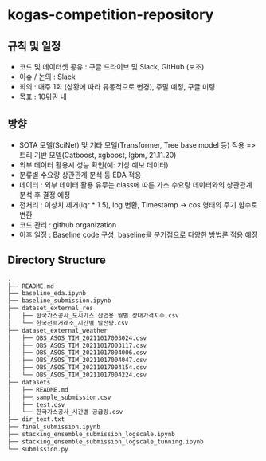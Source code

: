 # kogas-competition-repository
## 규칙 및 일정
- 코드 및 데이터셋 공유 :  구글 드라이브 및 Slack, GitHub (보조)
- 이슈 / 논의 : Slack
- 회의 : 매주 1회 (상황에 따라 유동적으로 변경), 주말 예정, 구글 미팅
- 목표 : 10위권 내
## 방향 
- SOTA 모델(SciNet) 및 기타 모델(Transformer, Tree base model 등) 적용 => 트리 기반 모델(Catboost, xgboost, lgbm, 21.11.20)
- 외부 데이터 활용시 성능 확인(예: 기상 예보 데이터)
- 분류별 수요량 상관관계 분석 등 EDA 적용
- 데이터 : 외부 데이터 활용 유무는 class에 따른 가스 수요량 데이터와의 상관관계 분석 후 결정 예정
- 전처리 : 이상치 제거(iqr * 1.5), log 변환, Timestamp -> cos 형태의 주기 함수로 변환
- 코드 관리 : github organization
- 이후 일정 : Baseline code 구성, baseline을 분기점으로 다양한 방법론 적용 예정

## Directory Structure

```bash
.
├── README.md
├── baseline_eda.ipynb
├── baseline_submission.ipynb
├── dataset_external_res
│   ├── 한국가스공사_도시가스 산업용 월별 상대가격지수.csv
│   └── 한국전력거래소_시간별 발전량.csv
├── dataset_external_weather
│   ├── OBS_ASOS_TIM_20211017003024.csv
│   ├── OBS_ASOS_TIM_20211017003117.csv
│   ├── OBS_ASOS_TIM_20211017004006.csv
│   ├── OBS_ASOS_TIM_20211017004047.csv
│   ├── OBS_ASOS_TIM_20211017004154.csv
│   └── OBS_ASOS_TIM_20211017004224.csv
├── datasets
│   ├── README.md
│   ├── sample_submission.csv
│   ├── test.csv
│   └── 한국가스공사_시간별 공급량.csv
├── dir_text.txt
├── final_submission.ipynb
├── stacking_ensemble_submission_logscale.ipynb
├── stacking_ensemble_submission_logscale_tunning.ipynb
└── submission.py
```